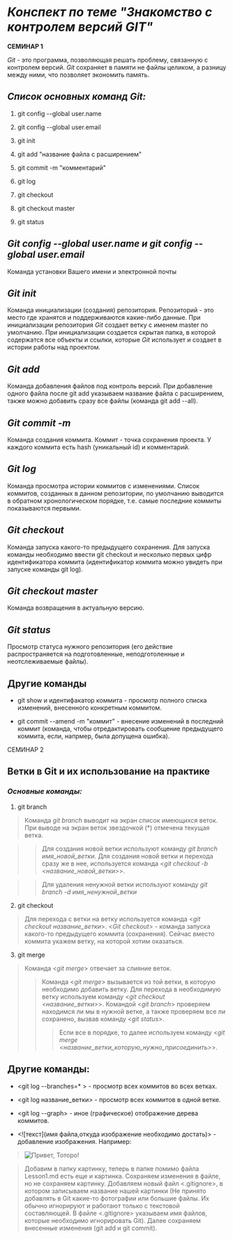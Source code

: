 # *Конспект по теме "Знакомство с контролем версий GIT"*

**СЕМИНАР 1**

*Git* - это программа, позволяющая решать проблему, связанную с контролем версий. *Git* сохраняет в памяти не файлы целиком, а разницу между ними, что позволяет экономить память.

## *Список основных команд Git:*

1. git config --global user.name

2. git config --global user.email

3. git init

4. git add "название файла с расширением"

5. git commit -m "комментарий"

6. git log

7. git checkout

8. git checkout master

9. git status

## *Git config --global user.name и git config --global user.email*

Команда установки Вашего имени и электронной почты

## *Git init*

Команда инициализации (создания) репозитория. Репозиторий - это место где хранятся и поддерживаются какие-либо данные. При инициализации репозитория *Git* создает ветку с именем master по умолчанию. При инициализации создается скрытая папка, в которой содержатся все объекты и ссылки, которые *Git* использует и создает в истории работы над проектом. 

## *Git add*

Команда добавления файлов под контроль версий. При добавление одного файла после git add указываем название файла с расширением, также можно добавить сразу все файлы (команда git add --all).

## *Git commit -m*
Команда создания коммита. Коммит - точка сохранения проекта. У каждого  коммита есть hash (уникальный id) и комментарий. 

## *Git log*

Команда просмотра истории коммитов с изменениями. Список коммитов, созданных в данном репозитории, по умолчанию выводится в обратном хронологическом порядке, т.е. самые последние коммиты показываются первыми.

## *Git checkout*

Команда запуска какого-то предыдущего сохранения. Для запуска команды необходимо ввести git checkout и несколько первых цифр идентификатора коммита (идентификатор коммита можно увидеть при запуске команды git log).

## *Git checkout master*

Команда возвращения в актуальную версию.

## *Git status*

Просмотр статуса нужного репозитория (его действие распространяется на подготовленные, неподготоленные и неотслеживаемые файлы). 

## Другие команды

* git show и идентифакатор коммита - просмотр полного списка изменений, внесенного конкретным коммитом.

* git commit --amend -m "коммит" - внесение изменений в последний коммит (команда, чтобы отредактировать сообщение предыдущего коммита, если, напрмер, была допущена ошибка).


СЕМИНАР 2

## Ветки в Git и их использование на практике

### *Основные команды:*

1. git branch

>Команда *git branch* выводит на экран список имеющихся веток. При выводе на экран веток звездочкой (*) отмечена текущая ветка.
   
>> Для создания новой ветки используют команду *git branch имя_новой_ветки*.
>> Для создания новой ветки и перехода сразу же в нее, используется команда <*git checkout -b <название_новой_ветки>*>.

>> Для удаления ненужной ветки используют команду *git branch -d имя_ненужной_ветки*

2. git checkout

> Для перехода с ветки на ветку используется команда <*git checkout название_ветки*>. <*Git checkout*> - команда запуска какого-то предыдущего коммита (сохранения). Сейчас вместо коммита укажем ветку, на которой хотим оказаться. 

3. git merge

> Команда <*git merge*> отвечает за слияние веток. 
>>Команда <*git merge*> вызывается из той ветки, в которую необходимо добавить ветку. Для перехода в необходимую ветку используем команду <*git checkout <название_ветки>*>. Командой <*git branch*> проверяем находимся ли мы в нужной ветке, а также проверяем все ли сохранено, вызвав команду <*git status*>.
>>>Если все в порядке, то далее используем команду <*git merge <название_ветки_которую_нужно_присоединить>*>.

## Другие команды:

* <git log --branches=* > - просмотр всех коммитов во всех ветках.

* <git log название_ветки> - просмотр всех коммитов в одной ветке.

* <git log --graph> - иное (графическое) отображение дерева коммитов.

* <![текст](имя файла,откуда изображение необходимо достать)> - добавление изображения. Например:

> ![Привет, Тоторо!](totoro.jpg) 

> Добавим в папку картинку, теперь в папке помимо файла Lesson1.md есть еще и картинка. Сохраняем изменения в файле, но не сохраняем картинку. Добавляем новый файл <.gitignore>, в котором записываем название нашей картинки (Не принято добавлять в Git какие-то фотографии
или большие файлы. Их обычно игнорируют и работают только с текстовой составляющей. В файле <.gitignore> указываем имя файлов, которые необходимо игнорировать
Git). Далее сохраняем внесенные изменения (git add и git commit).
